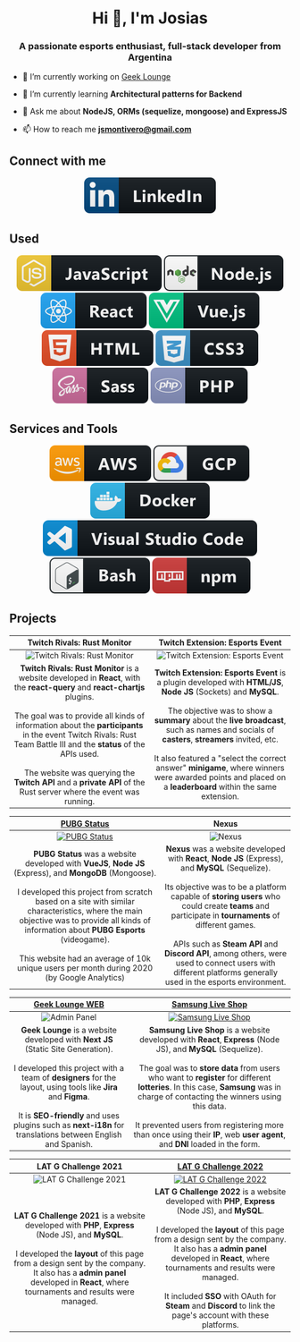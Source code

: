 <h1 align="center">Hi 👋, I'm Josias</h1>
<h3 align="center">A passionate esports enthusiast, full-stack developer from Argentina</h3>

- 🔭 I’m currently working on [Geek Lounge](https://www.geeklounge.com.ar/)

- 🌱 I’m currently learning **Architectural patterns for Backend**

- 💬 Ask me about **NodeJS, ORMs (sequelize, mongoose) and ExpressJS**

- 📫 How to reach me **[jsmontivero@gmail.com](mailto:jsmontivero@gmail.com)**

<!--- 📄 Know more about me [https://jsmontivero.com/](https://jsmontivero.com/)-->

## Connect with me

   <p align="center">
      <a href="https://linkedin.com/in/josias-montivero"><img src="https://github.com/MikeCodesDotNET/ColoredBadges/blob/master/svg/social/linkedin.svg" /></a>
   </p>

## Used

   <p align="center">
      <img src="https://github.com/MikeCodesDotNET/ColoredBadges/blob/master/svg/dev/languages/js.svg" />
      <img src="https://github.com/MikeCodesDotNET/ColoredBadges/blob/master/svg/dev/frameworks/nodejs.svg" />
      <img src="https://github.com/MikeCodesDotNET/ColoredBadges/blob/master/svg/dev/frameworks/react.svg" />
      <img src="https://github.com/MikeCodesDotNET/ColoredBadges/blob/master/svg/dev/frameworks/vue.svg" />
      <img src="https://github.com/MikeCodesDotNET/ColoredBadges/blob/master/svg/dev/languages/html.svg" />
      <img src="https://github.com/MikeCodesDotNET/ColoredBadges/blob/master/svg/dev/languages/css3.svg" />
      <img src="https://github.com/MikeCodesDotNET/ColoredBadges/blob/master/svg/dev/languages/sass.svg" />
      <img src="https://github.com/MikeCodesDotNET/ColoredBadges/blob/master/svg/dev/languages/php.svg" />
   </p>  
   
## Services and Tools

   <p align="center">
      <img src="https://github.com/MikeCodesDotNET/ColoredBadges/blob/master/svg/dev/services/aws.svg" />
      <img src="https://github.com/MikeCodesDotNET/ColoredBadges/blob/master/svg/dev/services/gcp.svg" />
      <img src="https://github.com/MikeCodesDotNET/ColoredBadges/blob/master/svg/dev/tools/docker.svg" />
      <img src="https://github.com/MikeCodesDotNET/ColoredBadges/blob/master/svg/dev/tools/visualstudio_code.svg" />
      <img src="https://github.com/MikeCodesDotNET/ColoredBadges/blob/master/svg/dev/tools/bash.svg" />
      <img src="https://github.com/MikeCodesDotNET/ColoredBadges/blob/master/svg/dev/services/npm.svg" />
   </p>  
   
## Projects

| **Twitch Rivals: Rust Monitor** | **Twitch Extension: Esports Event** |
| :---: |:---:|
| ![Twitch Rivals: Rust Monitor](https://i.imgur.com/YNbkMvq.jpg) | ![Twitch Extension: Esports Event](https://i.imgur.com/EgDyIUR.jpg) |
| **Twitch Rivals: Rust Monitor** is a website developed in **React**, with the **react-query** and **react-chartjs** plugins.<br><br>The goal was to provide all kinds of information about the **participants** in the event Twitch Rivals: Rust Team Battle III and the **status** of the APIs used.<br><br>The website was querying the **Twitch API** and a **private API** of the Rust server where the event was running. | **Twitch Extension: Esports Event** is a plugin developed with **HTML/JS**, **Node JS** (Sockets) and **MySQL**.<br><br>The objective was to show a **summary** about the **live broadcast**, such as names and socials of **casters**, **streamers** invited, etc.<br><br>It also featured a "select the correct answer" **minigame**, where winners were awarded points and placed on a **leaderboard** within the same extension. |

| <a href="https://twitter.com/PUBGStatusGG" target="_blank">**PUBG Status**</a> | **Nexus** |
| :---: |:---:|
| [![PUBG Status](https://i.imgur.com/bUDIo9a.jpg)](https://twitter.com/PUBGStatusGG) | ![Nexus](https://i.imgur.com/g1JB8ka.jpg) |
| **PUBG Status** was a website developed with **VueJS**, **Node JS** (Express), and **MongoDB** (Mongoose). <br><br>I developed this project from scratch based on a site with similar characteristics, where the main objective was to provide all kinds of information about **PUBG Esports** (videogame).<br><br>This website had an average of 10k unique users per month during 2020 (by Google Analytics) | **Nexus** was a website developed with **React**, **Node JS** (Express), and **MySQL** (Sequelize).<br><br>Its objective was to be a platform capable of **storing users** who could create **teams** and participate in **tournaments** of different games.<br><br>APIs such as **Steam API** and **Discord API**, among others, were used to connect users with different platforms generally used in the esports environment. |

| <a href="https://www.geeklounge.com.ar/" target="_blank">**Geek Lounge WEB**</a> | <a href="https://samsungliveshop.com/" target="_blank">**Samsung Live Shop**</a> |
| :---: |:---:|
| ![Admin Panel](https://i.imgur.com/T61snwY.jpg) | [![Samsung Live Shop](https://i.imgur.com/S4QFfZl.jpg)](https://samsungliveshop.com/) |
| **Geek Lounge** is a website developed with **Next JS** (Static Site Generation).<br><br>I developed this project with a team of **designers** for the layout, using tools like **Jira** and **Figma**. <br><br>It is **SEO-friendly** and uses plugins such as **next-i18n** for translations between English and Spanish. | **Samsung Live Shop** is a website developed with **React**, **Express** (Node JS), and **MySQL** (Sequelize).<br><br>The goal was to **store data** from users who want to **register** for different **lotteries**. In this case, **Samsung** was in charge of contacting the winners using this data.<br><br>It prevented users from registering more than once using their **IP**, web **user agent**, and **DNI** loaded in the form. |

| **LAT G Challenge 2021** | <a href="https://latgchallenge.com" target="_blank">**LAT G Challenge 2022**</a> |
| :---: |:---:|
| ![LAT G Challenge 2021](https://i.imgur.com/jGBKzWB.jpg) | [![LAT G Challenge 2022](https://i.imgur.com/Q362oKm.jpg)](https://latgchallenge.com) |
| **LAT G Challenge 2021** is a website developed with **PHP**, **Express** (Node JS), and **MySQL**.<br><br>I developed the **layout** of this page from a design sent by the company. It also has a **admin panel** developed in **React**, where tournaments and results were managed. | **LAT G Challenge 2022** is a website developed with **PHP**, **Express** (Node JS), and **MySQL**.<br><br>I developed the **layout** of this page from a design sent by the company. It also has a **admin panel** developed in **React**, where tournaments and results were managed.<br><br>It included **SSO** with OAuth for **Steam** and **Discord** to link the page's account with these platforms.  |

<!--h3 align="left">Languages and Tools:</h3>

<h4 align="left">Programming Languages:</h4>
<p align="left"> <a href="https://developer.mozilla.org/en-US/docs/Web/JavaScript" target="_blank" rel="noreferrer"> <img src="https://raw.githubusercontent.com/devicons/devicon/master/icons/javascript/javascript-original.svg" alt="javascript" width="40" height="40"/> </a> <a href="https://www.php.net" target="_blank" rel="noreferrer"> <img src="https://raw.githubusercontent.com/devicons/devicon/master/icons/php/php-original.svg" alt="php" width="40" height="40"/> </a> <a href="https://www.w3schools.com/cpp/" target="_blank" rel="noreferrer"> <img src="https://raw.githubusercontent.com/devicons/devicon/master/icons/cplusplus/cplusplus-original.svg" alt="cplusplus" width="40" height="40"/> </a> <a href="https://www.java.com" target="_blank" rel="noreferrer"> <img src="https://raw.githubusercontent.com/devicons/devicon/master/icons/java/java-original.svg" alt="java" width="40" height="40"/> </a> </p>

<h4 align="left">FrontEnd:</h4>
<p align="left"><a href="https://vuejs.org/" target="_blank" rel="noreferrer"> <img src="https://raw.githubusercontent.com/devicons/devicon/master/icons/vuejs/vuejs-original-wordmark.svg" alt="vuejs" width="40" height="40"/> </a> <a href="https://reactjs.org/" target="_blank" rel="noreferrer"> <img src="https://raw.githubusercontent.com/devicons/devicon/master/icons/react/react-original-wordmark.svg" alt="react" width="40" height="40"/> </a> <a href="https://getbootstrap.com" target="_blank" rel="noreferrer"> <img src="https://raw.githubusercontent.com/devicons/devicon/master/icons/bootstrap/bootstrap-plain-wordmark.svg" alt="bootstrap" width="40" height="40"/> </a> <a href="https://www.w3schools.com/css/" target="_blank" rel="noreferrer"> <img src="https://raw.githubusercontent.com/devicons/devicon/master/icons/css3/css3-original-wordmark.svg" alt="css3" width="40" height="40"/> </a> <a href="https://www.w3.org/html/" target="_blank" rel="noreferrer"> <img src="https://raw.githubusercontent.com/devicons/devicon/master/icons/html5/html5-original-wordmark.svg" alt="html5" width="40" height="40"/> </a> <a href="https://sass-lang.com" target="_blank" rel="noreferrer"> <img src="https://raw.githubusercontent.com/devicons/devicon/master/icons/sass/sass-original.svg" alt="sass" width="40" height="40"/> </a> <a href="https://webpack.js.org" target="_blank" rel="noreferrer"> <img src="https://raw.githubusercontent.com/devicons/devicon/d00d0969292a6569d45b06d3f350f463a0107b0d/icons/webpack/webpack-original-wordmark.svg" alt="webpack" width="40" height="40"/> </a> <a href="https://babeljs.io/" target="_blank" rel="noreferrer"> <img src="https://www.vectorlogo.zone/logos/babeljs/babeljs-icon.svg" alt="babel" width="40" height="40"/> </a></p>

<h4 align="left">BackEnd:</h3>
<p align="left"> <a href="https://nodejs.org" target="_blank" rel="noreferrer"> <img src="https://raw.githubusercontent.com/devicons/devicon/master/icons/nodejs/nodejs-original-wordmark.svg" alt="nodejs" width="40" height="40"/> </a> <a href="https://expressjs.com" target="_blank" rel="noreferrer"> <img src="https://raw.githubusercontent.com/devicons/devicon/master/icons/express/express-original-wordmark.svg" alt="express" width="40" height="40"/> </a> <a href="https://graphql.org" target="_blank" rel="noreferrer"> <img src="https://www.vectorlogo.zone/logos/graphql/graphql-icon.svg" alt="graphql" width="40" height="40"/> </a> <a href="https://www.nginx.com" target="_blank" rel="noreferrer"> <img src="https://raw.githubusercontent.com/devicons/devicon/master/icons/nginx/nginx-original.svg" alt="nginx" width="40" height="40"/> </a></p>

<h4 align="left">Database:</h3>
<p align="left"> <a href="https://www.mysql.com/" target="_blank" rel="noreferrer"> <img src="https://raw.githubusercontent.com/devicons/devicon/master/icons/mysql/mysql-original-wordmark.svg" alt="mysql" width="40" height="40"/> </a> <a href="https://www.mongodb.com/" target="_blank" rel="noreferrer"> <img src="https://raw.githubusercontent.com/devicons/devicon/master/icons/mongodb/mongodb-original-wordmark.svg" alt="mongodb" width="40" height="40"/> </a> <a href="https://www.postgresql.org" target="_blank" rel="noreferrer"> <img src="https://raw.githubusercontent.com/devicons/devicon/master/icons/postgresql/postgresql-original-wordmark.svg" alt="postgresql" width="40" height="40"/> </a> <a href="https://www.sqlite.org/" target="_blank" rel="noreferrer"> <img src="https://www.vectorlogo.zone/logos/sqlite/sqlite-icon.svg" alt="sqlite" width="40" height="40"/> </a> </p>

<h4 align="left">DevOps:</h3>
<p align="left"> <a href="https://aws.amazon.com" target="_blank" rel="noreferrer"> <img src="https://raw.githubusercontent.com/devicons/devicon/master/icons/amazonwebservices/amazonwebservices-original-wordmark.svg" alt="aws" width="40" height="40"/> </a> <a href="https://www.docker.com/" target="_blank" rel="noreferrer"> <img src="https://raw.githubusercontent.com/devicons/devicon/master/icons/docker/docker-original-wordmark.svg" alt="docker" width="40" height="40"/> </a> <a href="https://cloud.google.com" target="_blank" rel="noreferrer"> <img src="https://www.vectorlogo.zone/logos/google_cloud/google_cloud-icon.svg" alt="gcp" width="40" height="40"/> </a> <a href="https://www.gnu.org/software/bash/" target="_blank" rel="noreferrer"> <img src="https://www.vectorlogo.zone/logos/gnu_bash/gnu_bash-icon.svg" alt="bash" width="40" height="40"/> </a> </p>

<h4 align="left">Others:</h3>
<p align="left"> <a href="https://www.chartjs.org" target="_blank" rel="noreferrer"> <img src="https://www.chartjs.org/media/logo-title.svg" alt="chartjs" width="40" height="40"/> </a>  <a href="https://www.electronjs.org" target="_blank" rel="noreferrer"> <img src="https://raw.githubusercontent.com/devicons/devicon/master/icons/electron/electron-original.svg" alt="electron" width="40" height="40"/> </a>   <a href="https://git-scm.com/" target="_blank" rel="noreferrer"> <img src="https://www.vectorlogo.zone/logos/git-scm/git-scm-icon.svg" alt="git" width="40" height="40"/> </a>  <a href="https://heroku.com" target="_blank" rel="noreferrer"> <img src="https://www.vectorlogo.zone/logos/heroku/heroku-icon.svg" alt="heroku" width="40" height="40"/> </a>  <a href="https://www.linux.org/" target="_blank" rel="noreferrer"> <img src="https://raw.githubusercontent.com/devicons/devicon/master/icons/linux/linux-original.svg" alt="linux" width="40" height="40"/> </a>      </p-->

